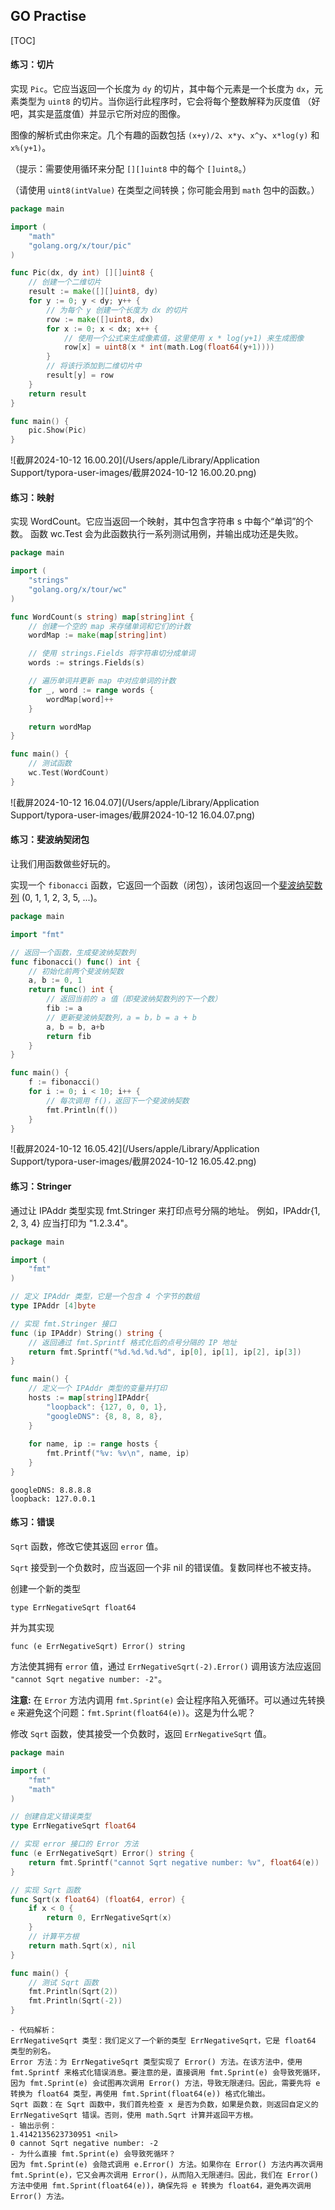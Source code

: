 ## GO Practise

[TOC]



#### 练习：切片

实现 `Pic`。它应当返回一个长度为 `dy` 的切片，其中每个元素是一个长度为 `dx`，元素类型为 `uint8` 的切片。当你运行此程序时，它会将每个整数解释为灰度值 （好吧，其实是蓝度值）并显示它所对应的图像。

图像的解析式由你来定。几个有趣的函数包括 `(x+y)/2`、`x*y`、`x^y`、`x*log(y)` 和 `x%(y+1)`。

（提示：需要使用循环来分配 `[][]uint8` 中的每个 `[]uint8`。）

（请使用 `uint8(intValue)` 在类型之间转换；你可能会用到 `math` 包中的函数。）

```go
package main

import (
    "math"
    "golang.org/x/tour/pic"
)

func Pic(dx, dy int) [][]uint8 {
    // 创建一个二维切片
    result := make([][]uint8, dy)
    for y := 0; y < dy; y++ {
        // 为每个 y 创建一个长度为 dx 的切片
        row := make([]uint8, dx)
        for x := 0; x < dx; x++ {
            // 使用一个公式来生成像素值，这里使用 x * log(y+1) 来生成图像
            row[x] = uint8(x * int(math.Log(float64(y+1))))
        }
        // 将该行添加到二维切片中
        result[y] = row
    }
    return result
}

func main() {
    pic.Show(Pic)
}

```

![截屏2024-10-12 16.00.20](/Users/apple/Library/Application Support/typora-user-images/截屏2024-10-12 16.00.20.png)

#### 练习：映射 

实现 WordCount。它应当返回一个映射，其中包含字符串 s 中每个“单词”的个数。 函数 wc.Test 会为此函数执行一系列测试用例，并输出成功还是失败。

```go
package main

import (
    "strings"
    "golang.org/x/tour/wc"
)

func WordCount(s string) map[string]int {
    // 创建一个空的 map 来存储单词和它们的计数
    wordMap := make(map[string]int)

    // 使用 strings.Fields 将字符串切分成单词
    words := strings.Fields(s)

    // 遍历单词并更新 map 中对应单词的计数
    for _, word := range words {
        wordMap[word]++
    }

    return wordMap
}

func main() {
    // 测试函数
    wc.Test(WordCount)
}

```

![截屏2024-10-12 16.04.07](/Users/apple/Library/Application Support/typora-user-images/截屏2024-10-12 16.04.07.png)

#### 练习：斐波纳契闭包

让我们用函数做些好玩的。

实现一个 `fibonacci` 函数，它返回一个函数（闭包），该闭包返回一个[斐波纳契数列](https://zh.wikipedia.org/wiki/斐波那契数列) (0, 1, 1, 2, 3, 5, ...)。

```go
package main

import "fmt"

// 返回一个函数，生成斐波纳契数列
func fibonacci() func() int {
    // 初始化前两个斐波纳契数
    a, b := 0, 1
    return func() int {
        // 返回当前的 a 值（即斐波纳契数列的下一个数）
        fib := a
        // 更新斐波纳契数列，a = b，b = a + b
        a, b = b, a+b
        return fib
    }
}

func main() {
    f := fibonacci()
    for i := 0; i < 10; i++ {
        // 每次调用 f()，返回下一个斐波纳契数
        fmt.Println(f())
    }
}

```

![截屏2024-10-12 16.05.42](/Users/apple/Library/Application Support/typora-user-images/截屏2024-10-12 16.05.42.png)

#### 练习：Stringer 

通过让 IPAddr 类型实现 fmt.Stringer 来打印点号分隔的地址。 例如，IPAddr{1, 2, 3, 4} 应当打印为 "1.2.3.4"。

```go
package main

import (
    "fmt"
)

// 定义 IPAddr 类型，它是一个包含 4 个字节的数组
type IPAddr [4]byte

// 实现 fmt.Stringer 接口
func (ip IPAddr) String() string {
    // 返回通过 fmt.Sprintf 格式化后的点号分隔的 IP 地址
    return fmt.Sprintf("%d.%d.%d.%d", ip[0], ip[1], ip[2], ip[3])
}

func main() {
    // 定义一个 IPAddr 类型的变量并打印
    hosts := map[string]IPAddr{
        "loopback": {127, 0, 0, 1},
        "googleDNS": {8, 8, 8, 8},
    }
    
    for name, ip := range hosts {
        fmt.Printf("%v: %v\n", name, ip)
    }
}

```

```shell
googleDNS: 8.8.8.8
loopback: 127.0.0.1
```







#### 练习：错误

`Sqrt` 函数，修改它使其返回 `error` 值。

`Sqrt` 接受到一个负数时，应当返回一个非 nil 的错误值。复数同样也不被支持。

创建一个新的类型

```
type ErrNegativeSqrt float64
```

并为其实现

```
func (e ErrNegativeSqrt) Error() string
```

方法使其拥有 `error` 值，通过 `ErrNegativeSqrt(-2).Error()` 调用该方法应返回 `"cannot Sqrt negative number: -2"`。

**注意:** 在 `Error` 方法内调用 `fmt.Sprint(e)` 会让程序陷入死循环。可以通过先转换 `e` 来避免这个问题：`fmt.Sprint(float64(e))`。这是为什么呢？

修改 `Sqrt` 函数，使其接受一个负数时，返回 `ErrNegativeSqrt` 值。



```go
package main

import (
    "fmt"
    "math"
)

// 创建自定义错误类型
type ErrNegativeSqrt float64

// 实现 error 接口的 Error 方法
func (e ErrNegativeSqrt) Error() string {
    return fmt.Sprintf("cannot Sqrt negative number: %v", float64(e))
}

// 实现 Sqrt 函数
func Sqrt(x float64) (float64, error) {
    if x < 0 {
        return 0, ErrNegativeSqrt(x)
    }
    // 计算平方根
    return math.Sqrt(x), nil
}

func main() {
    // 测试 Sqrt 函数
    fmt.Println(Sqrt(2))
    fmt.Println(Sqrt(-2))
}

```

```shell
- 代码解析：
ErrNegativeSqrt 类型：我们定义了一个新的类型 ErrNegativeSqrt，它是 float64 类型的别名。
Error 方法：为 ErrNegativeSqrt 类型实现了 Error() 方法。在该方法中，使用 fmt.Sprintf 来格式化错误消息。要注意的是，直接调用 fmt.Sprint(e) 会导致死循环，因为 fmt.Sprint(e) 会试图再次调用 Error() 方法，导致无限递归。因此，需要先将 e 转换为 float64 类型，再使用 fmt.Sprint(float64(e)) 格式化输出。
Sqrt 函数：在 Sqrt 函数中，我们首先检查 x 是否为负数，如果是负数，则返回自定义的 ErrNegativeSqrt 错误。否则，使用 math.Sqrt 计算并返回平方根。
- 输出示例：
1.4142135623730951 <nil>
0 cannot Sqrt negative number: -2
- 为什么直接 fmt.Sprint(e) 会导致死循环？
因为 fmt.Sprint(e) 会隐式调用 e.Error() 方法。如果你在 Error() 方法内再次调用 fmt.Sprint(e)，它又会再次调用 Error()，从而陷入无限递归。因此，我们在 Error() 方法中使用 fmt.Sprint(float64(e))，确保先将 e 转换为 float64，避免再次调用 Error() 方法。
```

